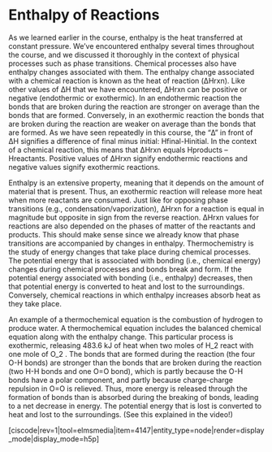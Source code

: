 <div style="float:right;margin:auto"><ebook-button title="Reaction Enthalpies" link="https://genchem.science.psu.edu/16-1-reaction-enthalpies"></ebook-button></div>


# Enthalpy of Reactions


As we learned earlier in the course, enthalpy is the heat transferred at constant pressure. We’ve encountered enthalpy several times throughout the course, and we discussed it thoroughly in the context of physical processes such as phase transitions. Chemical processes also have enthalpy changes associated with them. The enthalpy change associated with a chemical reaction is known as the heat of reaction (ΔHrxn). Like other values of ΔH that we have encountered, ΔHrxn can be positive or negative (endothermic or exothermic). In an endothermic reaction the bonds that are broken during the reaction are stronger on average than the bonds that are formed. Conversely, in an exothermic reaction the bonds that are broken during the reaction are weaker on average than the bonds that are formed. 
As we have seen repeatedly in this course, the “Δ” in front of ΔH signifies a difference of final minus initial: Hfinal-Hinitial. In the context of a chemical reaction, this means that ΔHrxn equals Hproducts – Hreactants. Positive values of ΔHrxn signify endothermic reactions and negative values signify exothermic reactions. 

Enthalpy is an extensive property, meaning that it depends on the amount of material that is present. Thus, an exothermic reaction will release more heat when more reactants are consumed. Just like for opposing phase transitions (e.g., condensation/vaporization), ΔHrxn for a reaction is equal in magnitude but opposite in sign from the reverse reaction. ΔHrxn values for reactions are also depended on the phases of matter of the reactants and products. This should make sense since we already know that phase transitions are accompanied by changes in enthalpy. 
Thermochemistry is the study of energy changes that take place during chemical processes. The potential energy that is associated with bonding (i.e., chemical energy) changes during chemical processes and bonds break and form. If the potential energy associated with bonding (i.e., enthalpy) decreases, then that potential energy is converted to heat and lost to the surroundings. Conversely, chemical reactions in which enthalpy increases absorb heat as they take place. 

An example of a thermochemical equation is the combustion of hydrogen to produce water. A thermochemical equation includes the balanced chemical equation along with the enthalpy change. This particular process is exothermic, releasing 483.6 kJ of heat when two moles of <lrn-math>H_2</lrn-math>  react with one mole of <lrn-math>O_2</lrn-math> . The bonds that are formed during the reaction (the four O-H bonds) are stronger than the bonds that are broken during the reaction (two H-H bonds and one O=O bond), which is partly because the O-H bonds have a polar component, and partly because charge-charge repulsion in O=O is relieved. Thus, more energy is released through the formation of bonds than is absorbed during the breaking of bonds, leading to a net decrease in energy. The potential energy that is lost is converted to heat and lost to the surroundings. (See this explained in the video!)

[ciscode|rev=1|tool=elmsmedia|item=4147|entity_type=node|render=display_mode|display_mode=h5p]

 



